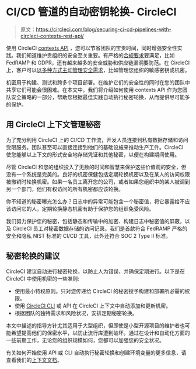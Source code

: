 # CI/CD 管道的自动密钥轮换- CircleCI

> 原文：<https://circleci.com/blog/securing-ci-cd-pipelines-with-circleci-contexts-rest-api/>

使用 CircleCI [contexts API](https://circleci.com/docs/contexts/#secure-environment-variable-creation-deletion-and-rotation) ，您可以节省团队的宝贵时间，同时增强安全性实践。我们知道维护贵组织的安全至关重要。有严格的[合规要求](https://circleci.com/blog/automate-software-delivery-compliance/)要满足，比如 FedRAMP 和 GDPR，还有越来越多的安全威胁和供应链漏洞要防范。在 CircleCI 上，客户可以[以多种方式主动管理安全需求](https://circleci.com/blog/security-best-practices-for-ci-cd/)，比如管理您组织的敏感密钥或机密。

机密用于构建、测试和跨多个项目部署。在维护它们的安全性的同时在您的团队中共享它们可能会很困难。在本文中，我们将介绍如何使用 contexts API 作为您团队安全策略的一部分，帮助您根据最佳实践自动执行秘密轮换，从而提供尽可能多的保护。

## 用 CircleCI 上下文管理秘密

为了充分利用 CircleCI 上的 CI/CD 工作流，开发人员连接到私有数据存储和访问受限服务。团队甚至可以直接连接到他们的基础设施来推动生产工件。CircleCI 使您能够以上下文的形式安全地存储凭证和其他秘密，以便在构建期间使用。

尽管 CircleCI 和您的组织投入了无数的时间和智慧来保护这些价值观的安全，但没有一个系统是完美的。良好的机密保健包括定期轮换机密以及在某人的访问权限被撤销时轮换机密。如果一名员工离开您的公司，或者如果您组织中的某人被调到另一个部门，他们有权访问的所有机密都应该轮换。

你不知道的秘密曝光怎么办？日志中的异常可能包含一个秘密值，将它暴露给不应该访问它的人。定期轮换静态机密有助于保护您的组织免受风险。

我们努力保护您的秘密，包括静态和传输中的加密、构建日志中秘密值的屏蔽，以及 CircleCI 员工对秘密数据存储的访问记录。我们是首款符合 FedRAMP 严格的安全和隐私 NIST 标准的 CI/CD 工具，此外还符合 SOC 2 Type II 标准。

## 秘密轮换的建议

CircleCI 建议自动进行秘密轮换，以防止人为错误，并确保定期进行。以下是在 CircleCI 中使用机密的一些准则:

*   使用最小特权原则。只对您传递给 CircleCI 的秘密授予构建和部署所必需的权限。
*   使用 [CircleCI CLI](https://circleci.com/docs/local-cli/#context-management) 或 API 在 CircleCI 上下文中自动添加和更新机密。
*   根据团队的独特需求和风险状况，安排定期秘密轮换。

本文中描述的指导方针尤其适用于大型组织，但即使是小型开源项目的维护者也可能希望提高他们的保密水平，以防止流行库遭到破坏。通过在设计和自动化方面的一些前期工作，无论您的组织规模如何，您都可以加强您的安全状况。

有关如何开始使用 API 或 CLI 自动执行秘密轮换和创建环境变量的更多信息，请查看我们的[上下文文档](https://circleci.com/docs/contexts/#secure-environment-variable-creation-deletion-and-rotation)。